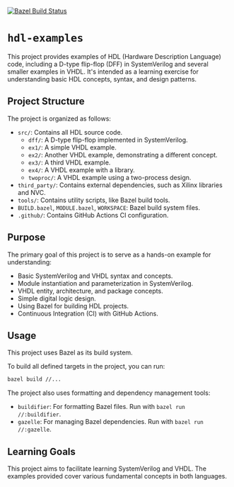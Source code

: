 [![Bazel Build Status](https://github.com/filmil/hdl-experiments/actions/workflows/main.yml/badge.svg)](https://github.com/filmil/hdl-experiments/actions/workflows/main.yml)

# `hdl-examples`

This project provides examples of HDL (Hardware Description Language) code, including a D-type flip-flop (DFF) in SystemVerilog and several smaller examples in VHDL. It's intended as a learning exercise for understanding basic HDL concepts, syntax, and design patterns.

## Project Structure

The project is organized as follows:

- `src/`: Contains all HDL source code.
    - `dff/`: A D-type flip-flop implemented in SystemVerilog.
    - `ex1/`: A simple VHDL example.
    - `ex2/`: Another VHDL example, demonstrating a different concept.
    - `ex3/`: A third VHDL example.
    - `ex4/`: A VHDL example with a library.
    - `twoproc/`: A VHDL example using a two-process design.
- `third_party/`: Contains external dependencies, such as Xilinx libraries and NVC.
- `tools/`: Contains utility scripts, like Bazel build tools.
- `BUILD.bazel`, `MODULE.bazel`, `WORKSPACE`: Bazel build system files.
- `.github/`: Contains GitHub Actions CI configuration.

## Purpose

The primary goal of this project is to serve as a hands-on example for understanding:
- Basic SystemVerilog and VHDL syntax and concepts.
- Module instantiation and parameterization in SystemVerilog.
- VHDL entity, architecture, and package concepts.
- Simple digital logic design.
- Using Bazel for building HDL projects.
- Continuous Integration (CI) with GitHub Actions.

## Usage

This project uses Bazel as its build system.

To build all defined targets in the project, you can run:

```bash
bazel build //...
```

The project also uses formatting and dependency management tools:
- `buildifier`: For formatting Bazel files. Run with `bazel run //:buildifier`.
- `gazelle`: For managing Bazel dependencies. Run with `bazel run //:gazelle`.

## Learning Goals

This project aims to facilitate learning SystemVerilog and VHDL. The examples provided cover various fundamental concepts in both languages.
